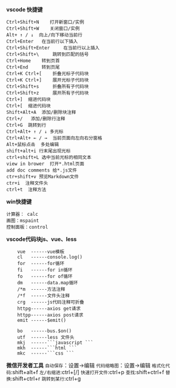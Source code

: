**vscode 快捷键**
```
Ctrl+Shift+N	打开新窗口/实例
Ctrl+Shift+W	关闭窗口/实例
Alt+ ↑ / ↓	向上/向下移动当前行
Ctrl+Enter	 在当前行以下插入
Ctrl+Shift+Enter	 在当前行以上插入
Ctrl+Shift+\	 跳转到匹配的括号
Ctrl+Home	 转到页首
Ctrl+End	 转到页尾
Ctrl+K Ctrl+[	 折叠光标子代码块
Ctrl+K Ctrl+]	 展开光标子代码块
Ctrl+Shift+s	 折叠所有子代码块
Ctrl+Shift+z	 展开所有子代码块
Ctrl+]  缩进代码块
Ctrl+[  缩进代码块
Shift+Alt+A	 添加/删除块注释
Ctrl+/	 添加/删除行注释
Ctrl+G	跳转到行
Ctrl+Alt+ ↑ / ↓ 多光标
Ctrl+Alt+ ← / →  当前页面向左向右分窗格
Alt+鼠标点击  多处编辑
shift+alt+i 行末尾出现光标
ctrl+shift+L 选中当前光标的相同文本
view in brower  打开*.html页面
add doc comments 给*.js文件
ctr+shift+v 预览Markdown文件
ctr+i  注释文件头
ctrl+t  注释方法
```
**win快捷键**
```
计算器： calc
画图：mspaint
控制面板：control
```
**vscode代码块js、vue、less**
```
    vue  ------vue模板
    cl   ------console.log()
    for  ------for循环
    fi   ------for in循环
    fo   ------for of循环
    dm   ------data.map循环
    /*m  ------方法注释
    /*f  ------文件头注释
    crg  ------js代码注释可折叠
    httpg------axios get请求
    httpp------axios post请求
    emit ------$emit()

    bo   ------bus.$on()
    utf  ------less 文件头
    mkj  ------```javascript ```
    mkh  ------```html ```
    mkc  ------```css ```
```
**微信开发者工具**
`自动保存`：设置->编辑
`代码缩略图`：设置->编辑
`格式化代码`:shift+alt+f
`左/右缩进`:ctrl+[/]
`快速打开文件`:ctrl+p
`查找`:shift+ctrl+f
`替换`:shift+ctrl+r
`跳转到某行`:ctrl+g
